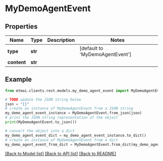 # MyDemoAgentEvent


## Properties

Name | Type | Description | Notes
------------ | ------------- | ------------- | -------------
**type** | **str** |  | [default to 'MyDemoAgentEvent']
**content** | **str** |  | 

## Example

```python
from mtmai.clients.rest.models.my_demo_agent_event import MyDemoAgentEvent

# TODO update the JSON string below
json = "{}"
# create an instance of MyDemoAgentEvent from a JSON string
my_demo_agent_event_instance = MyDemoAgentEvent.from_json(json)
# print the JSON string representation of the object
print(MyDemoAgentEvent.to_json())

# convert the object into a dict
my_demo_agent_event_dict = my_demo_agent_event_instance.to_dict()
# create an instance of MyDemoAgentEvent from a dict
my_demo_agent_event_from_dict = MyDemoAgentEvent.from_dict(my_demo_agent_event_dict)
```
[[Back to Model list]](../README.md#documentation-for-models) [[Back to API list]](../README.md#documentation-for-api-endpoints) [[Back to README]](../README.md)


